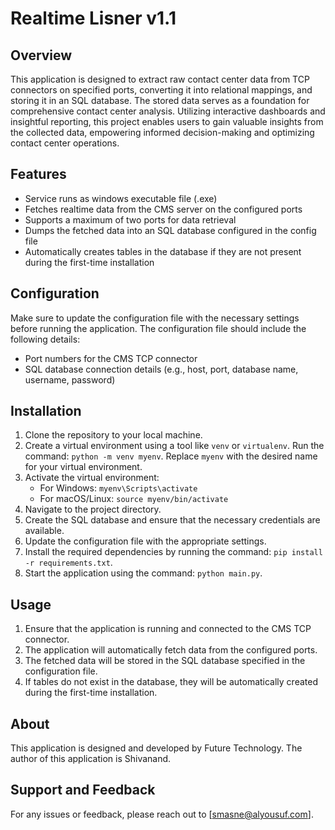 # Realtime Lisner v1.1

## Overview
This application is designed to extract raw contact center data from TCP connectors on specified ports, converting it into relational mappings, and storing it in an SQL database. The stored data serves as a foundation for comprehensive contact center analysis. Utilizing interactive dashboards and insightful reporting, this project enables users to gain valuable insights from the collected data, empowering informed decision-making and optimizing contact center operations.

## Features
- Service runs as windows executable file (.exe)
- Fetches realtime data from the CMS server on the configured ports
- Supports a maximum of two ports for data retrieval
- Dumps the fetched data into an SQL database configured in the config file
- Automatically creates tables in the database if they are not present during the first-time installation

## Configuration
Make sure to update the configuration file with the necessary settings before running the application. The configuration file should include the following details:
- Port numbers for the CMS TCP connector
- SQL database connection details (e.g., host, port, database name, username, password)

## Installation
1. Clone the repository to your local machine.
2. Create a virtual environment using a tool like `venv` or `virtualenv`. Run the command: `python -m venv myenv`. Replace `myenv` with the desired name for your virtual environment.
3. Activate the virtual environment:
   - For Windows: `myenv\Scripts\activate`
   - For macOS/Linux: `source myenv/bin/activate`
4. Navigate to the project directory.
5. Create the SQL database and ensure that the necessary credentials are available.
6. Update the configuration file with the appropriate settings.
7. Install the required dependencies by running the command: `pip install -r requirements.txt`.
8. Start the application using the command: `python main.py`.

## Usage
1. Ensure that the application is running and connected to the CMS TCP connector.
2. The application will automatically fetch data from the configured ports.
3. The fetched data will be stored in the SQL database specified in the configuration file.
4. If tables do not exist in the database, they will be automatically created during the first-time installation.

## About
This application is designed and developed by Future Technology. The author of this application is Shivanand.

## Support and Feedback
For any issues or feedback, please reach out to [smasne@alyousuf.com].
